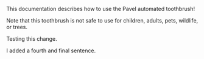 This documentation describes how to use the Pavel automated toothbrush!

Note that this toothbrush is not safe to use for children, adults, pets, wildlife, or trees.

Testing this change.

I added a fourth and final sentence.
